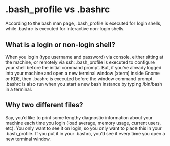 # .bash\_profile vs .bashrc

According to the bash man page, .bash\_profile is executed for login shells, while .bashrc is executed for interactive non-login shells.

## What is a login or non-login shell?

When you login \(type username and password\) via console, either sitting at the machine, or remotely via ssh: .bash\_profile is executed to configure your shell before the initial command prompt. But, if you’ve already logged into your machine and open a new terminal window \(xterm\) inside Gnome or KDE, then .bashrc is executed before the window command prompt. .bashrc is also run when you start a new bash instance by typing /bin/bash in a terminal.

## Why two different files?

Say, you’d like to print some lengthy diagnostic information about your machine each time you login \(load average, memory usage, current users, etc\). You only want to see it on login, so you only want to place this in your .bash\_profile. If you put it in your .bashrc, you’d see it every time you open a new terminal window.

